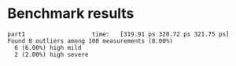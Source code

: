# Benchmark results

```
part1                   time:   [319.91 ps 320.72 ps 321.75 ps]
Found 8 outliers among 100 measurements (8.00%)
  6 (6.00%) high mild
  2 (2.00%) high severe
```
